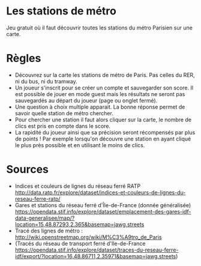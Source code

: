 # Les stations de métro
Jeu gratuit où il faut découvrir toutes les stations du métro Parisien sur une carte.

# Règles
* Découvrez sur la carte les stations de métro de Paris. Pas celles du RER, ni du bus, ni du tramway.
* Un joueur s'inscrit pour se créer un compte et sauvegarder son score. Il est possible de jouer en mode guest mais les résultats ne seront pas sauvegardés au départ du joueur (page ou onglet fermé).
* Une question à choix multiple apparait. La bonne réponse permet de savoir quelle station de métro chercher.
* Pour chercher une station il faut alors cliquer sur la carte, le nombre de clics est pris en compte dans le score. 
* La rapidité du joueur ainsi que sa précision seront récompensés par plus de points ! Par exemple lorsqu'on découvre une station en ayant cliqué le plus près possible et en utilisant le moins de clics.

# Sources
* Indices et couleurs de lignes du réseau ferré RATP
 http://data.ratp.fr/explore/dataset/indices-et-couleurs-de-lignes-du-reseau-ferre-ratp/
* Gares et stations du réseau ferré d'Île-de-France (donnée généralisée)
 https://opendata.stif.info/explore/dataset/emplacement-des-gares-idf-data-generalisee/map/?location=15,48.87293,2.365&basemap=jawg.streets
* Tracé des lignes de métro : http://wiki.openstreetmap.org/wiki/M%C3%A9tro_de_Paris 
* (Tracés du réseau de transport ferré d'Ile-de-France
 https://opendata.stif.info/explore/dataset/traces-du-reseau-ferre-idf/export/?location=16,48.86711,2.35971&basemap=jawg.streets)

